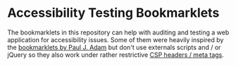 # Accessibility Testing Bookmarklets

The bookmarklets in this repository can help with auditing and testing a web application for accessibility issues. Some of them were heavily inspired by the [bookmarklets by Paul J. Adam](https://github.com/pauljadam/bookmarklets) but don't use externals scripts and / or jQuery so they also work under rather restrictive [CSP headers / meta tags](https://developer.mozilla.org/en-US/docs/Web/HTTP/CSP).

